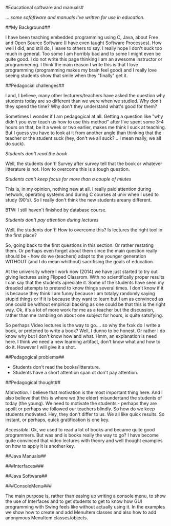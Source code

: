 #Educational software and manuals#

... *some sofoftware and manuals I've written for use in education.*

##My Background##

I have been teaching embedded programming using C, Java, about Free
and Open Source Software (I have even taught Software Processes). How
well I did, and still do, I leave to others to say. I really hope I
don't suck too much in general. Too some I am horribly bad and to some
I might even be quite good. I do not write this page thinking I am an
awesome instructor or programmering. I think the main reason I write
this is that I love programming (programming makes my brain feel good)
and I really love seeing students show that smile when they "finally"
get it.

##Pedagocial challenges## 

I and, I believe, many other lecturers/teachers have asked the
question why students today are so different than we were when we
studied. Why don't they spend the time? Why don't they understand
what's good for them?

Sometimes I wonder if I am pedagogical at all. Getting a question like
"why didn't you ever teach us how to use this method" after I've spent
some 3-4 hours on that, be it a week or two earlier, makes me think I
suck at teaching. But I guess you have to look at it from another
angle than thinking that the teacher or the student suck (hey, don't
we all suck? .. I mean really, we all do suck).

*Students don't read the book*

Well, the students don't! Survey after survey tell that the book or
whatever litterature is not. How to overcome this is a tough question. 

*Students can't keep focus for more than a couple of miutes*

This is, in my opinion, nothing new at all. I really paid attention
during network, operating systems and during C courses at univ when I
used to study (90's). So I really don't think the new students areany
different.

BTW: I still haven't finished by database course.

*Students don't pay attention during lectures*

Well, the students don't! How to overcome this? Is lectures the right
tool in the first place?


So, going back to the first questions in this section. Or rather
restating them. Or perhaps even forget about them since the main
question really should be - how do we (teachers) adapt to the younger
generation WITHOUT (and I do mean whithout) sacrifising the goals of
education.

At the university where I work now (2014) we have just started to try
out giving lectures using Flipped Classrom. With no scientifically
proper results I can say that the students apreciate it. Some of the
students have seen my dreaded attempts to pretend to know things
several times. I don't know if it is because they think I am funny
because I am totalyy randomly saying stupid things or if it is because
they want to learn but I am as convinced as one could be without
empirical backing as one could be that this is the right way. Ok, it's
a lot of more work for me as a teacher but the discussion, rather than
me rambling on about one subject for hours, is quite satsifying.

So perhaps Video lectures is the way to go.... so why the fxxk do I
write a book, or pretened to write a book? Well, I dunno to be
honest. Or rather I do know why but I don't know how and what. Hmm, an
explanation is need here. I think we need a new learning artifact,
don't know what and how to do it. However I will give it a shot.

##Pedagogical problems## 

* Students don't read the books/litterature.
* Students have a short attention span ot don't pay attention.

##Pedagogical thought##

*Motivation*. I believe that motivation is the most important thing
here. And I also believe that this is where we (the elder)
misundertand the students of today (the young). We need to motivate
the students - perhaps they are spoilt or perhaps we followed our
teachers blindly. So how do we keep students motivated. Hey, they
don't differ to us. We all like quick results. So instant, or perhaps,
quick gratification is one key.

*Accessible*. Ok, we used to read a lot of books and became quite good
programmers. But was and is books really the way to go? I have become
quite convinced that video lectures with theory and well thought
examples on how to apply it is another key.







##Java Manuals## 

###Interfaces###


##Java Software## 

###ConsoleMenu###

The main purpose is, rather than easing up writing a console menu, to
show the use of Interfaces and to get students to get to know how GUI
programming with Swing feels like without actually using it. In the
examples we show how to create and add MenuItem classes and also how
to add anonymous MenuItem classes/objects.



   
